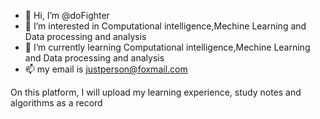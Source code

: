 - 👋 Hi, I’m @doFighter
- 👀 I’m interested in Computational intelligence,Mechine Learning and Data processing and analysis
- 🌱 I’m currently learning Computational intelligence,Mechine Learning and Data processing and analysis
- 📫 my email is justperson@foxmail.com

On this platform, I will upload my learning experience, study notes and algorithms as a record
